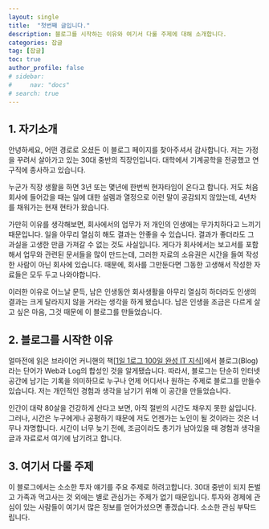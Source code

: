 ```yaml
---
layout: single
title:  "첫번째 글입니다."
description: 블로그를 시작하는 이유와 여기서 다룰 주제에 대해 소개합니다.
categories: 잡글
tag: [잡글]
toc: true
author_profile: false
# sidebar:
#     nav: "docs"
# search: true
---
```




## 1. 자기소개

안녕하세요, 어떤 경로로 오셨든 이 블로그 페이지를 찾아주셔서 감사합니다. 저는 가정을 꾸려서 살아가고 있는 30대 중반의 직장인입니다. 대학에서 기계공학을 전공했고 연구직에 종사하고 있습니다. 

누군가 직장 생활을 하면 3년 또는 몇년에 한번씩 현자타임이 온다고 합니다. 저도 처음 회사에 들어갔을 때는 일에 대한 설렘과 열정으로 이런 말이 공감되지 않았는데, 4년차를 채워가는 현재 현타가 왔습니다. 

가만히 이유를 생각해보면, 회사에서의 업무가 저 개인의 인생에는 무가치하다고 느끼기 때문입니다. 일을 아무리  열심히 해도 결과는 안좋을 수 있습니다. 결과가 좋더라도 그 과실을 고생한 만큼 가져갈 수 없는 것도 사실입니다. 게다가 회사에서는 보고서를 포함해서 업무와 관련된 문서들을 많이 만드는데, 그러한 자료의 소유권은 시간을 들여 작성한 사람이 아닌 회사에 있습니다. 때문에, 회사를 그만둔다면 그동한 고생해서 작성한 자료들은 모두 두고 나와야합니다.

이러한 이유로 어느날 문득, 남은 인생동안 회사생활을 아무리 열심히 하더라도 인생의 결과는 크게 달라지지 않을 거라는 생각을 하게 됐습니다. 남은 인생을 조금은 다르게 살고 싶은 마음, 그것 때문에 이 블로그를 만들었습니다.

## 2. 블로그를 시작한 이유

얼마전에 읽은 브라이언 커니핸의 책[[1일 1로그 100일 완성 IT 지식](https://books.google.co.kr/books/about/1%EC%9D%BC_1%EB%A1%9C%EA%B7%B8_100%EC%9D%BC_%EC%99%84%EC%84%B1_IT_%EC%A7%80%EC%8B%9D.html?id=j-TWzgEACAAJ&redir_esc=y)]에서 블로그(Blog)라는 단어가 Web과 Log의 합성인 것을  알게됐습니다. 따라서, 블로그는 단순히 인터넷 공간에 남기는 기록을 의미하므로 누구나 언제 어디서나 원하는 주제로 블로그를 만들수 있습니다. 저는 개인적인 경험과 생각을 남기기 위해 이 공간을 만들었습니다.

인간이 대략 80살을 건강하게 산다고 보면, 아직 절반의 시간도 채우지 못한 삶입니다. 그러나, 시간은 누구에게나 공평하기 때문에 저도 언젠가는 노인이 될 것이라는 것은 너무나 자명합니다. 시간이 너무 늦기 전에, 조금이라도 총기가 남아있을 때 경험과 생각을 글과 자료로서 여기에 남기려고 합니다. 

## 3. 여기서 다룰 주제

이 블로그에서는 소소한 투자 얘기를 주요 주제로 하려고합니다. 30대 중반이 되지 돈벌고 가족과 먹고사는 것 외에는 별로 관심가는 주제가 없기 때문입니다. 투자와 경제에 관심이 있는 사람들이 여기서 많은 정보를 얻어가셨으면 좋겠습니다. 소소한 관심 부탁드립니다.



<!-- # 오늘 처음 블로그를 만들었어요.
<!-- {: .notice--danger} -->
<!-- 공지 추가 -->
<!-- <div class="notice--danger">

<h4> 공지사항 입니다. </h4>
<ul>
    <li>공지사항 순서 1</li>
    <li>공지사항 순서 2</li>
    <li>공지사항 순서 3</li>
</ul>
</div> -->

<!-- 버튼 추가 -->
<!-- [Danger Button Text](https://google.com){: .btn .btn--danger} -->

<!-- ## 이미지목차

### 이미지세부목차 1

이미지입니다.

![KakaoTalk_20231120_202853537](/images/2024-07-26-first/KakaoTalk_20231120_202853537-1722607124845-7.jpg)

### 이미지세부목차 2

이미지입니다.

### 이미지세부목차 3

이미지입니다.

앞으로 열심히 해보겠습니다.



# 샘플코드

```python
# Block: VIDEO: Causal and zero-phase-shift filters
import numpy as np
import matplotlib.pyplot as plt
from scipy import signal
import scipy
import copy

# Block: Create a simple signal
data = np.concatenate((np.zeros(100), np.cos(np.linspace(np.pi/2, 5*np.pi/2, 10)), np.zeros(100)), axis=0)
n = len(data)

# plot it and its power spectrum
plt.subplot(121)
plt.plot(range(0, n), data, 'ko-')
plt.xlim([0, n+1])
plt.title('Original signal')
plt.xlabel('Time points (a.u.)')

plt.subplot(122)
plt.plot(np.linspace(0, 1, n), np.abs(scipy.fftpack.fft(data)), 'ko-')
plt.xlim([0, 0.5])
plt.xlabel('Frequency (norm.)')
plt.ylabel('Energy')
plt.title('Frequency-domain signal representation')
plt.show()

# Block: Apply a low-pass causal filter
# note: frequency listed as fraction of Nyquist (not sampling rate!)
fkern = signal.firwin(51, 0.6)
fdata = signal.lfilter(fkern, 1, data)
plt.plot(range(0, n), data, label='Original')
plt.plot(range(0, n), fdata, label='Forward filtered')
plt.legend()
plt.show()

# flip the signal backwards
fdataFlip = fdata[::-1]
# and show its spectrum
plt.plot(np.linspace(0, 1, n), np.abs(scipy.fftpack.fft(data)), 'ko-')
plt.plot(np.linspace(0, 1, n), np.abs(scipy.fftpack.fft(fdataFlip)), 'r')
plt.xlim([0, 0.5])
plt.show()

# filter the flipped signal
fdataF = signal.lfilter(fkern, 1, fdataFlip)
plt.plot(range(0, n), data, label='Original')
plt.plot(range(0, n), fdataF, label='Backward filtered')
plt.legend()
plt.show()

# finally, flip the double-filtered signal
fdataF = fdataF[::-1]
plt.plot(range(0, n), data, label='Original')
plt.plot(range(0, n), fdataF, label='Zero-phase filtered')
plt.legend()
plt.show()

``` -->
